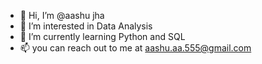 - 👋 Hi, I’m @aashu jha
- 👀 I’m interested in Data Analysis
- 🌱 I’m currently learning Python and SQL
- 📫 you can reach out to me at aashu.aa.555@gmail.com

<!---
aashu8jha/aashu8jha is a ✨ special ✨ repository because its `README.md` (this file) appears on your GitHub profile.
You can click the Preview link to take a look at your changes.
--->
